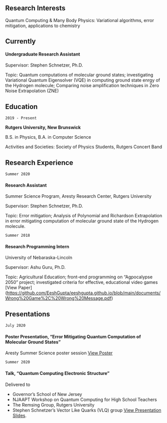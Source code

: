 ## Research Interests

Quantum Computing & Many Body Physics: Variational algorithms, error mitigation, applications to chemistry

## Currently

#### Undergraduate Research Assistant
Supervisor: Stephen Schnetzer, Ph.D.

Topic: Quantum computations of molecular ground states; investigating Variational Quantum Eigensolver (VQE) in computing ground state enrgy of the Hydrogen molecule; Comparing noise amplification techniques in Zero Noise Extrapolation (ZNE)


## Education

`2019 - Present`

__Rutgers University, New Brunswick__

B.S. in Physics, B.A. in Computer Science

Activities and Societies: Society of Physics Students, Rutgers Concert Band


## Research Experience

`Summer 2020`
#### Research Assistant
Summer Science Program, Aresty Research Center, Rutgers University

Supervisor: Stephen Schnetzer, Ph.D.

Topic: Error mitigation; Analysis of Polynomial and Richardson Extrapolation in error mitigating computation of molecular ground state of the Hydrogen molecule.

`Summer 2018`
#### Research Programming Intern
University of Nebaraska-Lincoln	

Supervisor: Ashu Guru, Ph.D.

Topic: Agricultural Education; front-end programming on “Agpocalypse 2050” project; investigated criteria for effective, educational video games 
[View Paper] (https://github.com/EeshGupta/eeshgupta.github.io/blob/main/documents/Wrong%20Game%2C%20Wrong%20Message.pdf)


## Presentations

`July 2020`
#### Poster Presentation, “Error Mitigating Quantum Computation of Molecular Ground States” 
Aresty Summer Science poster session
[View Poster](https://github.com/EeshGupta/VQE_Research/blob/master/Poster/eesh-gupta-poster.pdf)

`Summer 2020`
#### Talk, “Quantum Computing Electronic Structure” 			           	     
Delivered to 
* Governor’s School of New Jersey                               
* NJAAPT Workshop on Quantum Computing for High School Teachers  
* The Remsing Group, Rutgers University
* Stephen Schnetzer’s Vector Like Quarks (VLQ) group
[View Presentation Slides](https://github.com/EeshGupta/VQE_Research/tree/master/Presentations).
